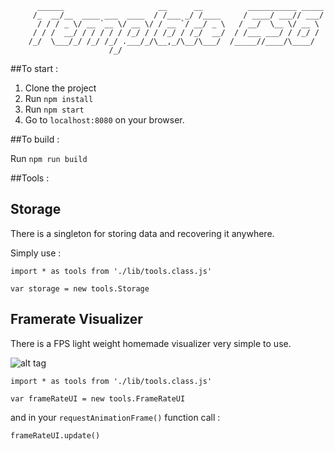 ```
      ______                     __      __          ___________ _____
     /_  __/__  ____ ___  ____  / /___ _/ /____     / ____/ ___// ___/
      / / / _ \/ __ `__ \/ __ \/ / __ `/ __/ _ \   / __/  \__ \/ __ \
     / / /  __/ / / / / / /_/ / / /_/ / /_/  __/  / /___ ___/ / /_/ /
    /_/  \___/_/ /_/ /_/ .___/_/\__,_/\__/\___/  /_____//____/\____/
                      /_/

```

##To start :

1. Clone the project
2. Run ```npm install```
3. Run ```npm start```
4. Go to ```localhost:8080``` on your browser.

##To build :

Run ```npm run build```

##Tools :

## Storage

There is a singleton for storing data and recovering it anywhere.

Simply use :

```
import * as tools from './lib/tools.class.js'

var storage = new tools.Storage
```

## Framerate Visualizer

There is a FPS light weight homemade visualizer very simple to use.


![alt tag](http://www.zupimages.net/up/16/43/w3co.png)


```
import * as tools from './lib/tools.class.js'

var frameRateUI = new tools.FrameRateUI
```

and in your ```requestAnimationFrame()``` function call :

```
frameRateUI.update()
```
